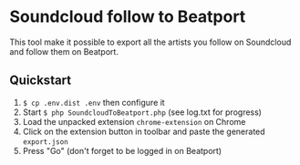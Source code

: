 # Soundcloud follow to Beatport

This tool make it possible to export all the artists you follow on Soundcloud and follow them on Beatport.
 
## Quickstart
1. `$ cp .env.dist .env` then configure it
2. Start `$ php SoundcloudToBeatport.php` (see log.txt for progress)
3. Load the unpacked extension `chrome-extension` on Chrome
4. Click on the extension button in toolbar and paste the generated `export.json`
5. Press "Go" (don't forget to be logged in on Beatport)
